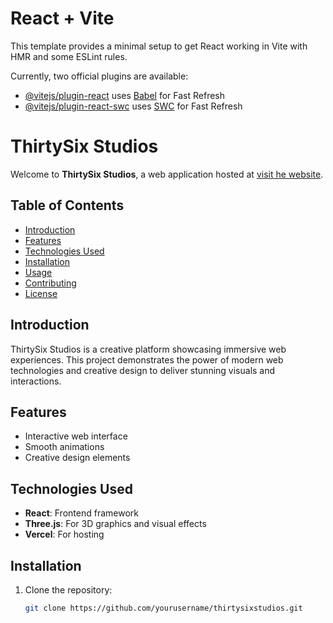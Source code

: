 # React + Vite

This template provides a minimal setup to get React working in Vite with HMR and some ESLint rules.

Currently, two official plugins are available:

- [@vitejs/plugin-react](https://github.com/vitejs/vite-plugin-react/blob/main/packages/plugin-react/README.md) uses [Babel](https://babeljs.io/) for Fast Refresh
- [@vitejs/plugin-react-swc](https://github.com/vitejs/vite-plugin-react-swc) uses [SWC](https://swc.rs/) for Fast Refresh

# ThirtySix Studios

Welcome to **ThirtySix Studios**, a web application hosted at [visit he website](https://thirtysixstudiosbysid.vercel.app).

## Table of Contents

- [Introduction](#introduction)
- [Features](#features)
- [Technologies Used](#technologies-used)
- [Installation](#installation)
- [Usage](#usage)
- [Contributing](#contributing)
- [License](#license)

## Introduction

ThirtySix Studios is a creative platform showcasing immersive web experiences. This project demonstrates the power of modern web technologies and creative design to deliver stunning visuals and interactions.

## Features

- Interactive web interface
- Smooth animations
- Creative design elements

## Technologies Used

- **React**: Frontend framework
- **Three.js**: For 3D graphics and visual effects
- **Vercel**: For hosting

## Installation

1. Clone the repository:
   ```bash
   git clone https://github.com/yourusername/thirtysixstudios.git
